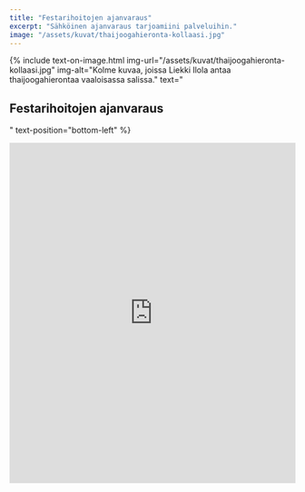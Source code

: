 ```yaml
---
title: "Festarihoitojen ajanvaraus"
excerpt: "Sähköinen ajanvaraus tarjoamiini palveluihin."
image: "/assets/kuvat/thaijoogahieronta-kollaasi.jpg"
---
```

{% include text-on-image.html img-url="/assets/kuvat/thaijoogahieronta-kollaasi.jpg" img-alt="Kolme kuvaa, joissa Liekki Ilola antaa thaijoogahierontaa vaaloisassa salissa." text="<h2>Festarihoitojen ajanvaraus</h2>" text-position="bottom-left" %}

<!-- Google Calendar Appointment Scheduling begin -->
<iframe src="https://calendar.google.com/calendar/appointments/AcZssZ1ImmSj5OtUuCigtre7tKCzRE6jPkh0YfE-X3Q=?gv=true" style="border: 0" width="100%" height="600" frameborder="0"></iframe>
<!-- end Google Calendar Appointment Scheduling -->